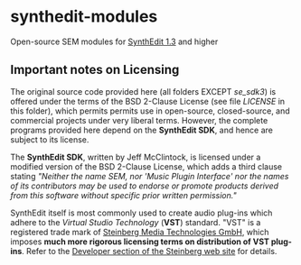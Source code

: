 # synthedit-modules
Open-source SEM modules for [SynthEdit 1.3](http://www.synthedit.com/) and higher

## Important notes on Licensing
The original source code provided here (all folders EXCEPT *se_sdk3*) is offered under the terms of the BSD 2-Clause License (see file *LICENSE* in this folder), which permits permits use in open-source, closed-source, and commercial projects under very liberal terms. However, the complete programs provided here depend on the **SynthEdit SDK**, and hence are subject to its license.

The **SynthEdit SDK**, written by Jeff McClintock, is licensed under a modified version of the BSD 2-Clause License, which adds a third clause stating *"Neither the name SEM, nor 'Music Plugin Interface' nor the names of its contributors may be used to endorse or promote products derived from this software without specific prior written permission."*

SynthEdit itself is most commonly used to create audio plug-ins which adhere to the *Virtual Studio Technology* (**VST**) standard. "VST" is a registered trade mark of [Steinberg Media Technologies GmbH](https://www.steinberg.net), which imposes **much more rigorous licensing terms on distribution of VST plug-ins**. Refer to the [Developer section of the Steinberg web site](https://www.steinberg.net/en/company/developers.html) for details.
